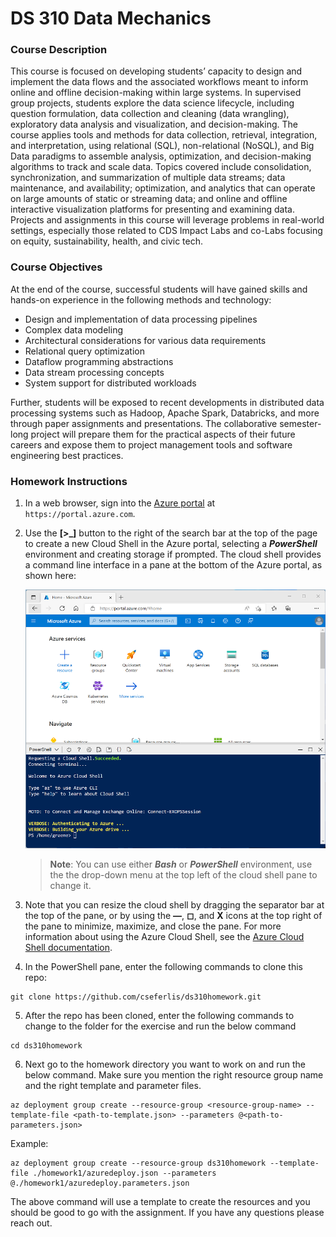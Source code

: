 # DS 310 Data Mechanics

### Course Description
This course is focused on developing students’ capacity to design and implement the data flows and the associated workflows meant to inform online and offline decision-making within large systems. In supervised group projects, students explore the data science lifecycle, including question formulation, data collection and cleaning (data wrangling), exploratory data analysis and visualization, and decision-making. The course applies tools and methods for data collection, retrieval, integration, and interpretation, using relational (SQL), non-relational (NoSQL), and Big Data paradigms to assemble analysis, optimization, and decision-making algorithms to track and scale data. Topics covered include consolidation, synchronization, and summarization of multiple data streams; data maintenance, and availability; optimization, and analytics that can operate on large amounts of static or streaming data; and online and offline interactive visualization platforms for presenting and examining data. Projects and assignments in this course will leverage problems in real-world settings, especially those related to CDS Impact Labs and co-Labs focusing on equity, sustainability, health, and civic tech.


### Course Objectives
At the end of the course, successful students will have gained skills and hands-on experience in the following methods and technology: 

- Design and implementation of data processing pipelines 
- Complex data modeling 
- Architectural considerations for various data requirements 
- Relational query optimization 
- Dataflow programming abstractions 
- Data stream processing concepts 
- System support for distributed workloads 

Further, students will be exposed to recent developments in distributed data processing systems such as Hadoop, Apache Spark, Databricks, and more through paper assignments and presentations. The collaborative semester-long project will prepare them for the practical aspects of their future careers and expose them to project management tools and software engineering best practices.

### Homework Instructions
1. In a web browser, sign into the [Azure portal](https://portal.azure.com) at `https://portal.azure.com`.
2. Use the **[\>_]** button to the right of the search bar at the top of the page to create a new Cloud Shell in the Azure portal, selecting a ***PowerShell*** environment and creating storage if prompted. The cloud shell provides a command line interface in a pane at the bottom of the Azure portal, as shown here:

    ![Azure portal with a cloud shell pane](./images/cloud-shell.png)

    > **Note**: You can use either ***Bash*** or ***PowerShell*** environment, use the the drop-down menu at the top left of the cloud shell pane to change it.

3. Note that you can resize the cloud shell by dragging the separator bar at the top of the pane, or by using the **&#8212;**, **&#9723;**, and **X** icons at the top right of the pane to minimize, maximize, and close the pane. For more information about using the Azure Cloud Shell, see the [Azure Cloud Shell documentation](https://docs.microsoft.com/azure/cloud-shell/overview).

4. In the PowerShell pane, enter the following commands to clone this repo:

```[git]
git clone https://github.com/cseferlis/ds310homework.git
```

5. After the repo has been cloned, enter the following commands to change to the folder for the exercise and run the below command

```[bash]
cd ds310homework
```

6. Next go to the homework directory you want to work on and run the below command. Make sure you mention the right resource group name and the right template and parameter files.

```[azure]
az deployment group create --resource-group <resource-group-name> --template-file <path-to-template.json> --parameters @<path-to-parameters.json>
```

Example:

```[azure]
az deployment group create --resource-group ds310homework --template-file ./homework1/azuredeploy.json --parameters @./homework1/azuredeploy.parameters.json
```

The above command will use a template to create the resources and you should be good to go with the assignment. If you have any questions please reach out.